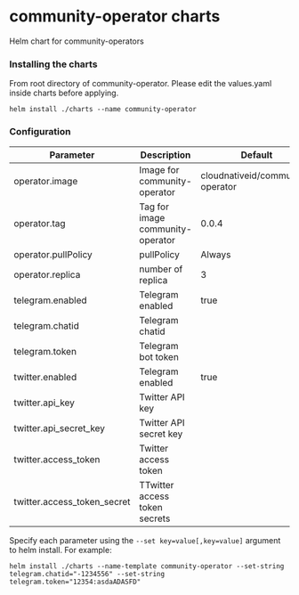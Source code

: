 # community-operator charts
Helm chart for community-operators

### Installing the charts
From root directory of community-operator. Please edit the values.yaml inside charts before applying.
```
helm install ./charts --name community-operator
```

### Configuration

| Parameter | Description | Default |
|-|-| -|
| operator.image | Image for community-operator | cloudnativeid/community-operator |
| operator.tag | Tag for image community-operator | 0.0.4 |
| operator.pullPolicy | pullPolicy | Always |
| operator.replica | number of replica | 3 |
| telegram.enabled | Telegram enabled | true |
| telegram.chatid | Telegram chatid | |
| telegram.token | Telegram bot token | |
| twitter.enabled | Telegram enabled | true |
| twitter.api_key | Twitter API key | |
| twitter.api_secret_key | Twitter API secret key | |
| twitter.access_token | Twitter access token | |
| twitter.access_token_secret | TTwitter access token secrets | |

Specify each parameter using the `--set key=value[,key=value]` argument to helm install. For example:
```
helm install ./charts --name-template community-operator --set-string telegram.chatid="-1234556" --set-string telegram.token="12354:asdaADASFD"
```
